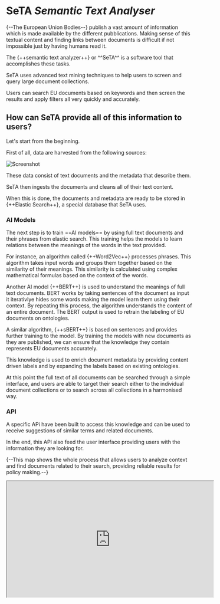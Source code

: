 # SeTA *Semantic Text Analyser*

{--The European Union Bodies--} publish a vast amount of information which is made available by the different pubblications.
Making sense of this textual content and finding links between documents is difficult if not impossible just by having humans read it. 

The {++semantic text analyzer++} or ^^SeTA^^ is a software tool that accomplishes these tasks.

SeTA uses advanced text mining techniques to help users to screen and query large document collections.

Users can search EU documents based on keywords and then screen the results and apply filters all very quickly and accurately.

## How can SeTA provide all of this information to users?

Let's start from the beginning.

First of all, data are harvested from the following sources:
<!-- 
``` mermaid
stateDiagram
    CORDIS <!-- SeTA
    PUBSY  SeTA
    EUROPARL  SeTA
    EURLex  SeTA
``` -->

![Screenshot](./img/data_sources.png)


These data consist of text documents and the metadata that describe them. 

SeTA then ingests the documents and cleans all of their text content.

When this is done, the documents and metadata are ready to be stored in {++Elastic Search++}, a special database that SeTA uses. 

### AI Models

The next step is to train ==AI models== by using full text documents and their phrases from elastic search. This training helps the models to learn relations between the meanings of the words in the text provided. 

For instance, an algorithm called {++Word2Vec++} processes phrases. This algorithm takes input words and groups them together based on the similarity of their meanings. This similarity is calculated using complex mathematical formulas based on the context of the words. 

Another AI model {++BERT++} is used to understand the meanings of full text documents. BERT works by taking sentences of the document as input it iterativlye hides some words making the model learn them using their context. By repeating this process, the algorithm understands the content of an entire document. The BERT output is used to retrain the labeling of EU documents on ontologies. 

A similar algorithm, {++sBERT++} is based on sentences and provides further training to the model. By training the models with new documents as they are published, we can ensure that the knowledge they contain represents EU documents accurately. 

This knowledge is used to enrich document metadata by providing content driven labels and by expanding the labels based on existing ontologies.

At this point the full text of all documents can be searched through a simple interface, and users are able to target their search either to the individual document collections or to search across all collections in a harmonised way.




### API

A specific APi have been built to access this knowledge and can be used to receive suggestions of similar terms and related documents.

In the end, this API also feed the user interface providing users with the information they are looking for. 

{--This map shows the whole process that allows users to analyze context and find documents related to their search, providing reliable results for policy making.--}




<iframe width='560' height='315' src='https://www.youtube.com/embed/jd6iXKr2UZg' title='YouTube video player' allow='accelerometer; autoplay; clipboard-write; encrypted-media; gyroscope; picture-in-picture; web-share' allowFullScreen> </iframe>

   